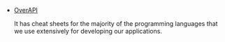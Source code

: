 - [OverAPI](https://overapi.com/)

    It has cheat sheets for the majority of the programming languages that we use extensively for developing our applications.
